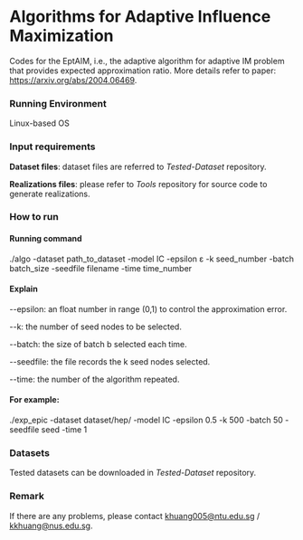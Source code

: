 # Algorithms for Adaptive Influence Maximization

Codes for the EptAIM, i.e., the adaptive algorithm for adaptive IM problem that provides expected approximation ratio. More details refer to paper: https://arxiv.org/abs/2004.06469.



### Running Environment

Linux-based OS



### Input requirements

**Dataset files**: dataset files are referred to $\textit{Tested-Dataset}$ repository.

**Realizations files**: please refer to $\textit{Tools}$ repository for source code to generate realizations.



### How to run

#### Running command
./algo -dataset path_to_dataset -model IC -epsilon ε -k seed_number -batch batch_size -seedfile filename -time time_number

#### Explain
--epsilon:  an float number in range (0,1) to control the approximation error.

--k: the number of seed nodes to be selected.

--batch: the size of batch b selected each time. 

--seedfile: the file records the k seed nodes selected.

--time: the number of the algorithm repeated.

#### For example:

./exp_epic -dataset dataset/hep/ -model IC -epsilon 0.5 -k 500 -batch 50 -seedfile seed -time 1



### Datasets

Tested datasets can be downloaded in $\textit{Tested-Dataset}$ repository.



### Remark

If there are any problems, please contact khuang005@ntu.edu.sg / kkhuang@nus.edu.sg.

